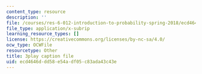 ```yaml
---
content_type: resource
description: ''
file: /courses/res-6-012-introduction-to-probability-spring-2018/ecd4646ddd58e54adf05c83ada43c43e_NRnAuKxx6XA.srt
file_type: application/x-subrip
learning_resource_types: []
license: https://creativecommons.org/licenses/by-nc-sa/4.0/
ocw_type: OCWFile
resourcetype: Other
title: 3play caption file
uid: ecd4646d-dd58-e54a-df05-c83ada43c43e
---
```

